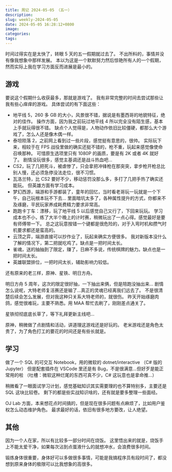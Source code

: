 ```yaml
---
title: 周记 2024-05-05 （五一）
description: 
slug: weekly-2024-05-05
date: 2024-05-05 16:28:12+0800
image: 
categories: 
tags:
---
```

时间过得实在是太快了，转眼 5 天的五一假期就过去了。
不出所料的，事情并没有像我想象中那样发展。
本以为这是一个默默努力然后惊艳所有人的一个假期，然而实际上我在学习方面反而进展是最小的。

## 游戏

要说这个假期什么收获最多，那就是游戏了。
我有非常完整的时间去尝试那些让我有些心痒痒的游戏。
具体尝试的有下面这些：

- 地平线 5，260 多 GB 的大小，风景很不错，据说是有墨西哥的地貌特征，绝对的佳作。
操作方面，因为我之前玩过地平线 4 所以完全没有陌生感，基本上手就玩得很不错。
缺点个人觉得是，人物动作依旧比较僵硬，都那么大个游戏了，怎么人还是像木偶一样。
- 泰坦陨落 2，之前网上看到过一些片段，感觉挺有意思的，很帅。
实际玩下来，相较于在 FPS 战役里做的确实还挺不错的，枪不重，玩起来感觉像使命召唤那种。
可惜原生选项里只有 1080P 的画质，要是有 2K 或者 4K 就好了。
剧情没玩很多，感觉主基调还是战斗热血吧...
- CS2，玩了几把死斗，被虐惨了，只会拿把冲锋枪在那突突，拿步枪开枪总比别人慢，还必须急停没法走位，很不习惯。
- 瓦洛兰特，比 CS2 要好不少，移动惩罚没那么多，多打了几把手热了确实还能玩。
但英雄方面有学习成本。
- 梦幻西游，端游和手游都装了，童年的回忆，当时看老哥玩一玩就是一个下午，自己玩根本玩不下去...
里面暗坑太多了，各种属性提升的方式，你都来不及琢磨，平民玩家养成耗费精力要求非常高。
- 跑跑卡丁车：漂移，玩了地平线 5 以后感觉自己又行了，下回来玩玩。
学习成本也不小，练了大半个晚上的计时赛，稍微玩出了一点心得。感觉最好是要有师傅带一下。
总之这玩意按错一个键都是很危险的，对于入弯时机和攒气时机要求都还是蛮高的。
- 云顶之弈，端游直接可以抄作业了，玩起来确实方便很多。
我对新版本没什么了解的情况下，第二把就吃鸡了。缺点是一把时间太长。
- 雀魂，送的抽抽到了限定，赚了，日麻不多说，传统棋牌的魅力。缺点也是一把时间太长。
- 英雄联盟排位，一把时间太长，辅助影响力较低。

还有原来的老三样，原神、星铁、明日方舟。

明日方舟 5 周年，这次的限定很好抽，一下抽出来俩，但是陪跑没抽出来...
剧情怎么说呢，大特老师复活赛还是输了...真正的灵魂已经离我们远去了。
不是很清楚后续会怎么发展，但对我这种只关系大特老师的，就很伤。
昨天开始琢磨肉鸽，感觉很难玩，主要不熟悉。用 MAA 帮忙去刷了，刚刚差点通关了。

星铁彻彻底底长草了，等下礼拜更新主线吧...

原神，稍微做了点剧情和活动，讲道理这游戏还是好玩的。
老米游戏还是角色太贵了，为了角色打工的要花的时间还是有些长就是。

## 学习

做了一个 SQL 的可交互 Notebook，用的微软的 dotnet/interactive （C# 版的 Jupyter）
但是配套插件在 VSCode 里还是有 Bug，不是很满意...但好歹是能正常用的啦
（吐槽：微软这种烂尾的东西可真不少，C# 这玩意也是拿命推...）

稍微看了一眼面试学习计划，感觉基础知识其实需要理的也不算特别多，主要还是 SQL 这块比较卷。
剩下的都是些实战知识啥的，还有就是要多整理一些面经。

OJ Lab 方面，本来想花点时间搞的，但是现在很多问题有点麻烦了，比如用户鉴权怎么动态维护角色。
最求最好的话，依旧有很多地方要改，让人绝望。

## 其他

因为一个人在家，所以有比较多一部分时间在烧饭。
这里悟出来的就是，烧饭手上不能太爱干净，如果每次沾到点蛋液什么的就想冲水，会浪费很多时间。

锻炼身体很重要，身体好可以多做很多事情，可能是我搞程序员有段时间了，都没想到原来身体的极限可以比我想象的高很多。
